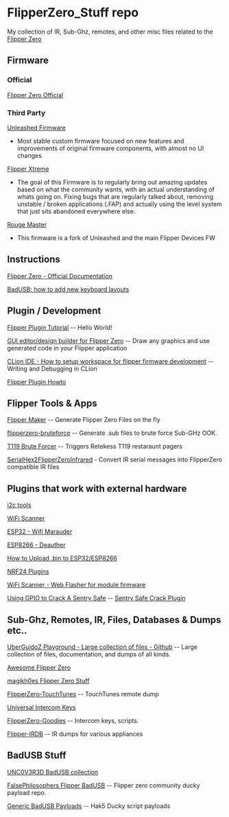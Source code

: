 # FlipperZero_Stuff repo

My collection of IR, Sub-Ghz, remotes, and other misc files related to the [Flipper Zero](https://www.flipperzero.one/)

## Firmware
### Official
[Flipper Zero Official](https://github.com/flipperdevices/flipperzero-firmware)

### Third Party
[Unleashed Firmware](https://github.com/DarkFlippers/unleashed-firmware)
- Most stable custom firmware focused on new features and improvements of original firmware components, with almost no UI changes

[Flipper Xtreme](https://github.com/ClaraCrazy/Flipper-Xtreme)
- The goal of this Firmware is to regularly bring out amazing updates based on what the community wants, with an actual understanding of whats going on. Fixing bugs that are regularly talked about, removing unstable / broken applications (.FAP) and actually using the level system that just sits abandoned everywhere else.

[Rouge Master](https://github.com/RogueMaster/flipperzero-firmware-wPlugins)
 - This firmware is a fork of Unleashed and the main Flipper Devices FW
 
 
 
 
## Instructions
[Flipper Zero - Official Documentation](https://docs.flipperzero.one/)

[BadUSB: how to add new keyboard layouts](https://github.com/dummy-decoy/flipperzero_badusb_kl)



## Plugin / Development

[Flipper Plugin Tutorial](https://github.com/DroomOne/Flipper-Plugin-Tutorial) -- Hello World!

[ GUI editor/design builder for Flipper Zero](https://ilin.pt/stuff/fui-editor/) -- Draw any graphics and use generated code in your Flipper application

[CLion IDE - How to setup workspace for flipper firmware development](https://krasovs.ky/2022/11/01/flipper-zero-clion.html)
 -- Writing and Debugging in CLion

[Flipper Plugin Howto](https://github.com/csBlueChip/FlipperZero_plugin_howto)


## Flipper Tools & Apps
[Flipper Maker](https://flippermaker.github.io/) -- Generate Flipper Zero Files on the fly

[flipperzero-bruteforce](https://github.com/tobiabocchi/flipperzero-bruteforce) -- Generate .sub files to brute force Sub-GHz OOK.

[T119 Brute Forcer](https://github.com/xb8/t119bruteforcer) -- Triggers Retekess T119 restaraunt pagers

[SerialHex2FlipperZeroInfrared](https://github.com/maehw/SerialHex2FlipperZeroInfrared) - Convert IR serial messages into FlipperZero compatible IR files


## Plugins that work with external hardware

[i2c tools](https://github.com/DarkFlippers/unleashed-firmware/blob/dev/applications/external/flipper_i2ctools/README.md)

[WiFi Scanner](https://github.com/SequoiaSan/FlipperZero-WiFi-Scanner_Module#readme)

[ESP32 - Wifi Marauder](https://github.com/UberGuidoZ/Flipper/tree/main/Wifi_DevBoard)

[ESP8266 - Deauther](https://github.com/SequoiaSan/FlipperZero-Wifi-ESP8266-Deauther-Module#readme)

[How to Upload .bin to ESP32/ESP8266](https://github.com/SequoiaSan/Guide-How-To-Upload-bin-to-ESP8266-ESP32)

[NRF24 Plugins](https://github.com/DarkFlippers/unleashed-firmware/blob/dev/documentation/NRF24.md)

[WiFi Scanner - Web Flasher for module firmware](https://sequoiasan.github.io/FlipperZero-WiFi-Scanner_Module/)

[Using GPIO to Crack A Sentry Safe](https://github.com/DarkFlippers/unleashed-firmware/blob/dev/documentation/SentrySafe.md) -- [Sentry Safe Crack Plugin](https://github.com/H4ckd4ddy/flipperzero-sentry-safe-plugin)



[]()
[]()
[]()
[]()


## Sub-Ghz, Remotes, IR, Files, Databases & Dumps etc..

[UberGuidoZ Playground - Large collection of files - Github](https://github.com/UberGuidoZ/Flipper) -- Large collection of files, documentation, and dumps of all kinds.

[Awesome Flipper Zero](https://github.com/djsime1/awesome-flipperzero)

[magikh0es Flipper Zero Stuff](https://github.com/magikh0e/FlipperZero_Stuff/)

[FlipperZero-TouchTunes](https://github.com/jimilinuxguy/flipperzero-touchtunes) -- TouchTunes remote dump

[Universal Intercom Keys](https://github.com/GlUTEN-BASH/Flipper-Starnew)

[FlipperZero-Goodies](https://github.com/wetox-team/flipperzero-goodies) -- Intercom keys, scripts.

[Flipper-IRDB](https://github.com/logickworkshop/Flipper-IRDB) -- IR dumps for various appliances



## BadUSB Stuff

[UNC0V3R3D BadUSB collection](https://github.com/UNC0V3R3D/Flipper_Zero-BadUsb)

[FalsePhilosophers Flipper BadUSB](https://github.com/FalsePhilosopher/badusb) -- Flipper zero community ducky payload repo.

[Generic BadUSB Payloads](https://github.com/nocomp/Flipper_Zero_Badusb_hack5_payloads) -- Hak5 Ducky script payloads

[]()

